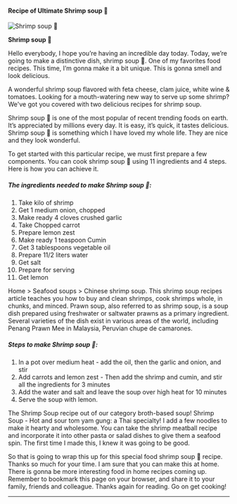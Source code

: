             

#### Recipe of Ultimate Shrimp soup 🦐

![Shrimp soup 🦐](https://img-global.cpcdn.com/recipes/8da8bb10530d0d2b/751x532cq70/shrimp-soup-%f0%9f%a6%90-recipe-main-photo.jpg)

**Shrimp soup 🦐**

Hello everybody, I hope you’re having an incredible day today. Today, we’re going to make a distinctive dish, shrimp soup 🦐. One of my favorites food recipes. This time, I’m gonna make it a bit unique. This is gonna smell and look delicious.

A wonderful shrimp soup flavored with feta cheese, clam juice, white wine & tomatoes. Looking for a mouth-watering new way to serve up some shrimp? We've got you covered with two delicious recipes for shrimp soup.

Shrimp soup 🦐 is one of the most popular of recent trending foods on earth. It’s appreciated by millions every day. It is easy, it’s quick, it tastes delicious. Shrimp soup 🦐 is something which I have loved my whole life. They are nice and they look wonderful.

To get started with this particular recipe, we must first prepare a few components. You can cook shrimp soup 🦐 using 11 ingredients and 4 steps. Here is how you can achieve it.

##### The ingredients needed to make Shrimp soup 🦐:

1.  Take kilo of shrimp
2.  Get 1 medium onion, chopped
3.  Make ready 4 cloves crushed garlic
4.  Take Chopped carrot
5.  Prepare lemon zest
6.  Make ready 1 teaspoon Cumin
7.  Get 3 tablespoons vegetable oil
8.  Prepare 11/2 liters water
9.  Get salt
10.  Prepare for serving
11.  Get lemon

Home > Seafood soups > Chinese shrimp soup. This shrimp soup recipes article teaches you how to buy and clean shrimps, cook shrimps whole, in chunks, and minced. Prawn soup, also referred to as shrimp soup, is a soup dish prepared using freshwater or saltwater prawns as a primary ingredient. Several varieties of the dish exist in various areas of the world, including Penang Prawn Mee in Malaysia, Peruvian chupe de camarones.

##### Steps to make Shrimp soup 🦐:

1.  In a pot over medium heat - add the oil, then the garlic and onion, and stir
2.  Add carrots and lemon zest - Then add the shrimp and cumin, and stir all the ingredients for 3 minutes
3.  Add the water and salt and leave the soup over high heat for 10 minutes
4.  Serve the soup with lemon.

The Shrimp Soup recipe out of our category broth-based soup! Shrimp Soup - Hot and sour tom yam gung: a Thai specialty! I add a few noodles to make it hearty and wholesome. You can take the shrimp meatball recipe and incorporate it into other pasta or salad dishes to give them a seafood spin. The first time I made this, I knew it was going to be good.

So that is going to wrap this up for this special food shrimp soup 🦐 recipe. Thanks so much for your time. I am sure that you can make this at home. There is gonna be more interesting food in home recipes coming up. Remember to bookmark this page on your browser, and share it to your family, friends and colleague. Thanks again for reading. Go on get cooking!

* * *